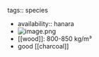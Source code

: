 tags:: species

- availability:: hanara
- ![image.png](https://peach-geographical-bat-397.mypinata.cloud/ipfs/QmYyhvuhv7jBpWJehX989zRpL76udLRAZtsTzf6BswJqdN)
- [[wood]]: 800-850 kg/m³
- good [[charcoal]]